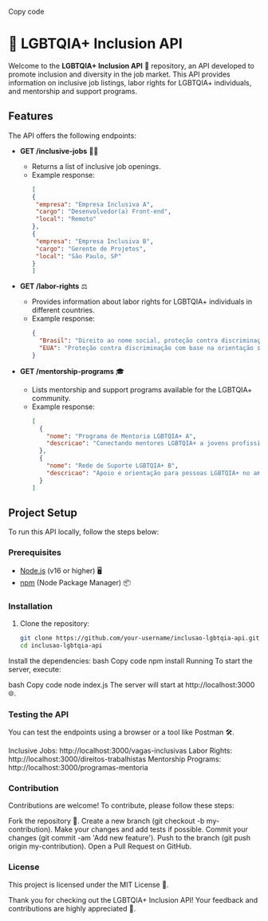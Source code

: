 
Copy code
# 🌈 LGBTQIA+ Inclusion API

Welcome to the **LGBTQIA+ Inclusion API** 🚀 repository, an API developed to promote inclusion and diversity in the job market. This API provides information on inclusive job listings, labor rights for LGBTQIA+ individuals, and mentorship and support programs.

## Features

The API offers the following endpoints:

- **GET /inclusive-jobs** 🧑‍💻
  - Returns a list of inclusive job openings.
  - Example response:
       ```json
       [
      {
        "empresa": "Empresa Inclusiva A",
        "cargo": "Desenvolvedor(a) Front-end",
        "local": "Remoto"
      },
      {
        "empresa": "Empresa Inclusiva B",
        "cargo": "Gerente de Projetos",
        "local": "São Paulo, SP"
      }
    ]
     ```


- **GET /labor-rights** ⚖️
  - Provides information about labor rights for LGBTQIA+ individuals in different countries.
  - Example response:
    ```json
    {
      "Brasil": "Direito ao nome social, proteção contra discriminação no trabalho...",
      "EUA": "Proteção contra discriminação com base na orientação sexual e identidade de gênero..."
    }
    ```

- **GET /mentorship-programs** 🎓
  - Lists mentorship and support programs available for the LGBTQIA+ community.
  - Example response:
    ```json
    [
      {
        "nome": "Programa de Mentoria LGBTQIA+ A",
        "descricao": "Conectando mentores LGBTQIA+ a jovens profissionais."
      },
      {
        "nome": "Rede de Suporte LGBTQIA+ B",
        "descricao": "Apoio e orientação para pessoas LGBTQIA+ no ambiente de trabalho."
      }
    ]

    ```

## Project Setup

To run this API locally, follow the steps below:

### Prerequisites

- [Node.js](https://nodejs.org/) (v16 or higher) 🖥️
- [npm](https://www.npmjs.com/) (Node Package Manager) 📦

### Installation

1. Clone the repository:
   ```bash
   git clone https://github.com/your-username/inclusao-lgbtqia-api.git
   cd inclusao-lgbtqia-api
Install the dependencies:
bash
Copy code
npm install
Running
To start the server, execute:

bash
Copy code
node index.js
The server will start at http://localhost:3000 🌐.

### Testing the API
You can test the endpoints using a browser or a tool like Postman 🛠️.

Inclusive Jobs: http://localhost:3000/vagas-inclusivas
Labor Rights: http://localhost:3000/direitos-trabalhistas
Mentorship Programs: http://localhost:3000/programas-mentoria

### Contribution
Contributions are welcome! To contribute, please follow these steps:

Fork the repository 🍴.
Create a new branch (git checkout -b my-contribution).
Make your changes and add tests if possible.
Commit your changes (git commit -am 'Add new feature').
Push to the branch (git push origin my-contribution).
Open a Pull Request on GitHub.

### License
This project is licensed under the MIT License 📝.


Thank you for checking out the LGBTQIA+ Inclusion API! Your feedback and contributions are highly appreciated 🙌.
